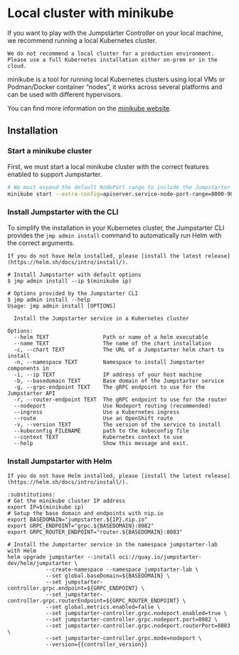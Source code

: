 # Local cluster with minikube

If you want to play with the Jumpstarter Controller on your local machine,
we recommend running a local Kubernetes cluster.

```{warning}
We do not recommend a local cluster for a production environment.
Please use a full Kubernetes installation either on-prem or in the cloud.
```

minikube is a tool for running local Kubernetes clusters using local VMs or Podman/Docker container “nodes”,
it works across several platforms and can be used with different hypervisors.

You can find more information on the [minikube website](https://minikube.sigs.k8s.io/docs/start/).

## Installation

### Start a minikube cluster

First, we must start a local minikube cluster with the correct features enabled to support Jumpstarter.

```bash
# We must expand the default NodePort range to include the Jumpstarter ports
minikube start --extra-config=apiserver.service-node-port-range=8000-9000
```

### Install Jumpstarter with the CLI

To simplify the installation in your Kubernetes cluster, the Jumpstarter CLI
provides the `jmp admin install` command to automatically run Helm with the
correct arguments.

```{tip}
If you do not have Helm installed, please [install the latest release](https://helm.sh/docs/intro/install/).
```

```
# Install Jumpstarter with default options
$ jmp admin install --ip $(minikube ip)

# Options provided by the Jumpstarter CLI
$ jmp admin install --help
Usage: jmp admin install [OPTIONS]

  Install the Jumpstarter service in a Kubernetes cluster

Options:
  --helm TEXT                 Path or name of a helm executable
  --name TEXT                 The name of the chart installation
  -c, --chart TEXT            The URL of a Jumpstarter helm chart to install
  -n, --namespace TEXT        Namespace to install Jumpstarter components in
  -i, --ip TEXT               IP address of your host machine
  -b, --basedomain TEXT       Base domain of the Jumpstarter service
  -g, --grpc-endpoint TEXT    The gRPC endpoint to use for the Jumpstarter API
  -r, --router-endpoint TEXT  The gRPC endpoint to use for the router
  --nodeport                  Use Nodeport routing (recommended)
  --ingress                   Use a Kubernetes ingress
  --route                     Use an OpenShift route
  -v, --version TEXT          The version of the service to install
  --kubeconfig FILENAME       path to the kubeconfig file
  --context TEXT              Kubernetes context to use
  --help                      Show this message and exit.
```

### Install Jumpstarter with Helm

```{tip}
If you do not have Helm installed, please [install the latest release](https://helm.sh/docs/intro/install/).
```

```{code-block} bash
:substitutions:
# Get the minikube cluster IP address
export IP=$(minikube ip)
# Setup the base domain and endpoints with nip.io
export BASEDOMAIN="jumpstarter.${IP}.nip.io"
export GRPC_ENDPOINT="grpc.${BASEDOMAIN}:8082"
export GRPC_ROUTER_ENDPOINT="router.${BASEDOMAIN}:8083"

# Install the Jumpstarter service in the namespace jumpstarter-lab with Helm
helm upgrade jumpstarter --install oci://quay.io/jumpstarter-dev/helm/jumpstarter \
            --create-namespace --namespace jumpstarter-lab \
            --set global.baseDomain=${BASEDOMAIN} \
            --set jumpstarter-controller.grpc.endpoint=${GRPC_ENDPOINT} \
            --set jumpstarter-controller.grpc.routerEndpoint=${GRPC_ROUTER_ENDPOINT} \
            --set global.metrics.enabled=false \
            --set jumpstarter-controller.grpc.nodeport.enabled=true \
            --set jumpstarter-controller.grpc.nodeport.port=8082 \
            --set jumpstarter-controller.grpc.nodeport.routerPort=8083 \
            --set jumpstarter-controller.grpc.mode=nodeport \
            --version={{controller_version}}
```
